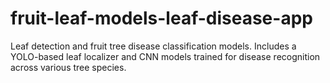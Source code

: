 # fruit-leaf-models-leaf-disease-app
Leaf detection and fruit tree disease classification models. Includes a YOLO-based leaf localizer and CNN models trained for disease recognition across various tree species.
